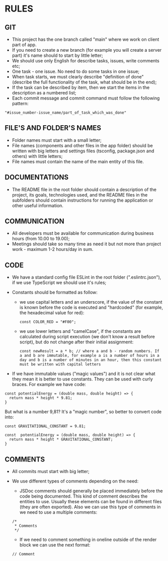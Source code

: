 # RULES

## GIT

- This project has the one branch called "main" where we work on client part of app.
- If you need to create a new branch (for example you will create a server part) it's name should to start by little letter;
- We should use only English for describe tasks, issues, write comments etc;
- One task - one issue. No need to do some tasks in one issue;
- When task starts, we must clearly describe "definition of done" (describe the full functionality of the task, what should be in the end);
- If the task can be described by item, then we start the items in the description as a numbered list;
- Each commit message and commit command must follow the following pattern:

`"#issue_number-issue_name/part_of_task_which_was_done"`

## FILE'S AND FOLDER'S NAMES

- Folder names must start with a small letter;
- File names (components and other files in the app folder) should be written with big letters and settings files (tsconfig, package.json and others) with little letters;
- File names must contain the name of the main entity of this file.

## DOCUMENTATIONS

- The README file in the root folder should contain a description of the project, its goals, technologies used, and the README files in the subfolders should contain instructions for running the application or other useful information.

## COMMUNICATION

- All developers must be available for communication during business hours (from 10.00 to 19.00);
- Meetings should take so many time as need it but not more than project work - maximum 1-2 hours/day in sum.

## CODE

- We have a standard config file ESLint in the root folder (".eslintrc.json"), if we use TypeScript we should use it's rules;
- Constants should be formatted as follow:

  - we use capital letters and an underscore, if the value of the constant is known before the code is executed and "hardcoded" (for example, the hexadecimal value for red):

	`const COLOR_RED = "#F00";`

  - we use lower letters and "camelCase", if the constants are calculated during script execution (we don't know a result before script), but do not change after their initial assignment:

	`const newResult = a * b; // where a and b - random numbers. If a and b are immutable, for example a is a number of hours in a day and b is a number of minutes in an hour, then this constant must be written with capital letters`

- If we have immutable values ("magic values") and it is not clear what they mean it is better to use constants. They can be used with curly braces. For example we have code:

```
const potentialEnergy = (double mass, double height) => {
  return mass * height * 9.81;
}
```

But what is a number 9,81? It's a "magic number", so better to convert code into:

```
const GRAVITATIONAL_CONSTANT = 9.81;

const  potentialEnergy = (double mass, double height) => {
  return mass * height * GRAVITATIONAL_CONSTANT;
}

```

## COMMENTS

- All commits must start with big letter;

- We use different types of comments depending on the need: 

	- JSDoc comments should generally be placed immediately before the code being documented. This kind of comment describes the entities to use. Usually these elements can be found in different files (they are often exported). Also we can use this type of comments in we need to use a multiple comments:

	```
	/*
	 * Comments
	 */
	```

	- If we need to comment something in oneline outside of the render block we can use the next format:

	`// Comment`
